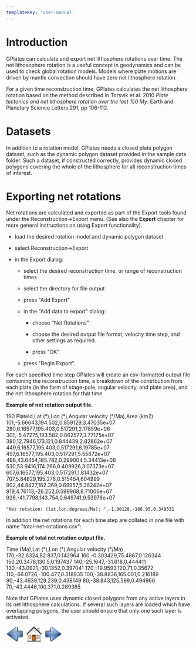 ```yaml
---
templateKey: 'user-manual'
---
```

Introduction
============

GPlates can calculate and export net lithosphere rotations over time. The net lithosophere rotation is a useful concept in geodynamics and can be used to check global rotation models. Models where plate motions are driven by mantle convection should have zero net lithosphere rotation.

For a given time reconstruction time, GPlates calculates the net lithosphere rotation based on the method described in Torsvik et al. 2010 *Plate tectonics and net lithosphere rotation over the last 150 My*. Earth and Planetary Science Letters 291, pp 106-112.

Datasets
========

In addition to a rotation model, GPlates needs a closed plate polygon dataset, such as the dynamic polygon dataset provided in the sample data folder. Such a dataset, if constructed correctly, provides dynamic closed polygons covering the whole of the lithosphere for all reconstruction times of interest.

Exporting net rotations
=======================

Net rotations are calculated and exported as part of the Export tools found under the Reconstruction→Export menu. (See also the **Export** chapter for more general instructions on using Export functionality).

-   load the desired rotation model and dynamic polygon dataset

-   select Reconstruction→Export

-   in the Export dialog:

    -   select the desired reconstruction time, or range of reconstruction times

    -   select the directory for file output

    -   press "Add Export"

    -   in the "Add data to export" dialog:

        -   choose "Net Rotations"

        -   choose the desired output file format, velocity time step, and other settings as required.

        -   press "OK"

    -   press "Begin Export".

For each specified time step GPlates will create an csv-formatted output file containing the reconstruction time, a breakdown of the contribution from each plate (in the form of stage-pole, angular velocity, and plate area), and the net lithosphere rotation for that time.

**Example of net rotation output file.**

190 PlateId,Lat (°),Lon (°),Angular velocity (°/Ma),Area (km2) 101,-5.66643,194.502,0.859129,3.47035e+07 280,6.16577,195.403,0.517291,2.17859e+06 301,-5.47275,193.582,0.862577,3.77175e+07 380,12.7946,173.121,0.844439,2.82862e+07 449,6.16577,195.403,0.517291,6.19785e+07 497,6.16577,195.403,0.517291,5.55872e+07 498,43.6454,185.782,0.299004,5.34413e+06 530,53.9416,174.266,0.409926,3.07373e+07 607,6.16577,195.403,0.517291,1.81432e+07 707,5.84829,195.276,0.515454,604999 902,44.8427,162.369,0.69957,5.36242e+07 919,4.76113,-26.252,0.599968,8.71006e+07 926,-41.7798,143.754,0.649741,9.53976e+07

    "Net rotation: (lat,lon,degrees/Ma): ",-1.00128,-166.95,0.349531

In addition the net rotations for each time step are collated in one file with name "total-net-rotations.csv":

**Example of total net rotation output file.**

Time (Ma),Lat (°),Lon (°),Angular velocity (°/Ma) 170,-32.6324,82.837,0.142964 160,-0.303429,75.4867,0.126344 150,20.3478,130.5,0.197437 140,-25.1647,-31.618,0.444411 130,-43.0921,-30.1352,0.397041 120,-19.9593,120.71,0.35672 110,-66.0726,-100.477,0.318935 100,-38.8836,165.001,0.216189 90,-43.4639,129.239,0.438149 80,-38.843,125.599,0.494966 70,-43.4446,100.371,0.289385

Note that GPlates uses dynamic closed polygons from any active layers in its net lithosphere calculations. If several such layers are loaded which have overlapping polygons, the user should ensure that only one such layer is activated.

![](images/icons/prev.png) ![](images/icons/home.png) ![](images/icons/next.png)
